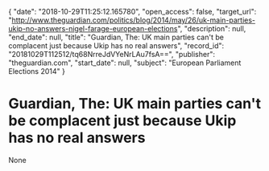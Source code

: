 {
  "date": "2018-10-29T11:25:12.165780", 
  "open_access": false, 
  "target_url": "http://www.theguardian.com/politics/blog/2014/may/26/uk-main-parties-ukip-no-answers-nigel-farage-european-elections", 
  "description": null, 
  "end_date": null, 
  "title": "Guardian, The: UK main parties can't be complacent just because Ukip has no real answers", 
  "record_id": "20181029T112512/tq68NrreJdVYeNrLAu7fsA==", 
  "publisher": "theguardian.com", 
  "start_date": null, 
  "subject": "European Parliament Elections 2014"
}

# Guardian, The: UK main parties can't be complacent just because Ukip has no real answers

None
